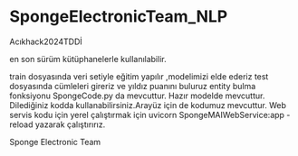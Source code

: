# SpongeElectronicTeam_NLP
Acıkhack2024TDDİ


en son sürüm kütüphanelerle kullanılabilir.


train dosyasında veri setiyle eğitim yapılır ,modelimizi elde ederiz
test dosyasında cümleleri gireriz ve yıldız puanını buluruz entity bulma fonksiyonu SpongeCode.py da mevcuttur.
Hazır modelde mevcuttur. Dilediğiniz kodda kullanabilirsiniz.Arayüz için de kodumuz mevcuttur.
Web servis kodu için yerel çalıştırmak için
uvicorn SpongeMAIWebService:app -reload yazarak çalıştırırız.


Sponge Electronic Team
